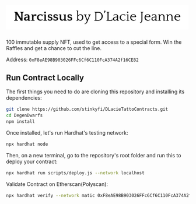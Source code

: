 # <img src="https://github.com/stinkyfi/DLacieTattoContracts/blob/main/images/NARCISSUS.png" width="500">

100 immutable supply NFT, used to get access to a special form. Win the Raffles and get a chance to cut the line.

Address: ```0xF8eAE98B903026FFc6Cf6C110FcA374A2f16CE82```

## Run Contract Locally

The first things you need to do are cloning this repository and installing its
dependencies:

```sh
git clone https://github.com/stinkyfi/DLacieTattoContracts.git
cd DegenDwarfs
npm install
```

Once installed, let's run Hardhat's testing network:

```sh
npx hardhat node
```

Then, on a new terminal, go to the repository's root folder and run this to
deploy your contract:

```sh
npx hardhat run scripts/deploy.js --network localhost
```

Validate Contract on Etherscan(Polyscan):
```sh
npx hardhat verify --network matic 0xF8eAE98B903026FFc6Cf6C110FcA374A2f16CE82 "Narcissus" "NCUS"
```
